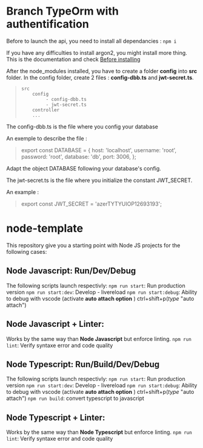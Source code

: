 # Branch TypeOrm with authentification
Before to launch the api, you need to install all dependancies :
`npm i`

If you have any difficulties to install argon2, you might install more thing. This is the documentation and check [Before installing](https://www.npmjs.com/package/argon2)

After the node_modules installed, you have to create a folder **config** into **src** folder.
In the config folder, create 2 files : **config-dbb.ts** and **jwt-secret.ts**.

>     src
>         config
>              - config-dbb.ts
>              - jwt-secret.ts
>         controller
>         ...

The config-dbb.ts is the file where you config your database

An exemple to describe the file : 

>   export const DATABASE = {
>       host: 'localhost',
>       username: 'root', 
>       password: 'root',
>       database: 'db',
>       port: 3006,
>   };

Adapt the object DATABASE following your database's config.


The jwt-secret.ts is the file where you initialize the constant JWT_SECRET.

An example : 

> export const JWT_SECRET = 'azerTYTYUIOP12693193';



# node-template
This repository give you a starting point with Node JS projects for the following cases: 

## Node Javascript: Run/Dev/Debug

The following scripts launch respectivly: 
`npm run start`: Run production version
`npm run start:dev`: Develop - livereload
`npm run start:debug`: Ability to debug with vscode (activate **auto attach option** ) ctrl+shift+p(_type_ "auto attach")

## Node Javascript + Linter: 

Works by the same way than **Node Javascript** but enforce linting.
`npm run lint`: Verify syntaxe error and code quality 



## Node Typescript: Run/Build/Dev/Debug

The following scripts launch respectivly: 
`npm run start`: Run production version
`npm run start:dev`: Develop - livereload
`npm run start:debug`: Ability to debug with vscode (activate **auto attach option** ) ctrl+shift+p(_type_ "auto attach")
`npm run build`: convert typescript to javascript


## Node Typescript + Linter: 

Works by the same way than **Node Typescript** but enforce linting.
`npm run lint`: Verify syntaxe error and code quality 
